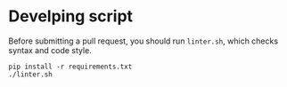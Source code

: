 # Develping script

Before submitting a pull request, you should run `linter.sh`, which checks syntax and code style.

```
pip install -r requirements.txt
./linter.sh
```